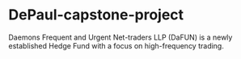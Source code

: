 # DePaul-capstone-project
Daemons Frequent and Urgent Net-traders LLP (DaFUN) is a newly established Hedge Fund with a focus on high-frequency trading.
